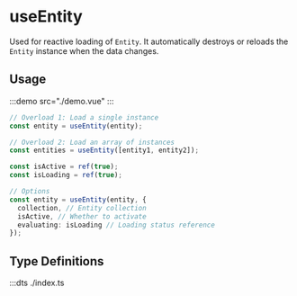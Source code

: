 # useEntity

Used for reactive loading of `Entity`. It automatically destroys or reloads the `Entity` instance when the data changes.

## Usage

:::demo src="./demo.vue"
:::

```ts
// Overload 1: Load a single instance
const entity = useEntity(entity);

// Overload 2: Load an array of instances
const entities = useEntity([entity1, entity2]);

const isActive = ref(true);
const isLoading = ref(true);

// Options
const entity = useEntity(entity, {
  collection, // Entity collection
  isActive, // Whether to activate
  evaluating: isLoading // Loading status reference
});
```

## Type Definitions

:::dts ./index.ts
